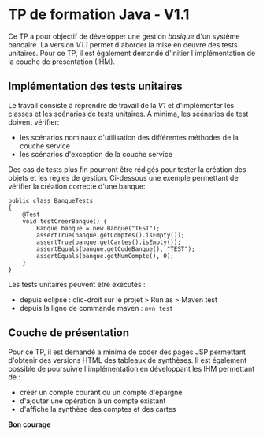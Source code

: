 # TP de formation Java - V1.1

Ce TP a pour objectif de développer une gestion *basique* d'un système bancaire. La version *V1.1* permet d'aborder la mise en oeuvre des 
tests unitaires. Pour ce TP, il est également demandé d'initier l'implémentation de la couche de présentation (IHM).

## Implémentation des tests unitaires

Le travail consiste à reprendre de travail de la *V1* et d'implémenter les classes et les scénarios de tests unitaires. A minima, les scénarios
de test doivent vérifier:

- les scénarios nominaux d'utilisation des différentes méthodes de la couche service
- les scénarios d'exception de la couche service

Des cas de tests plus fin pourront être rédigés pour tester la création des objets et les règles de gestion. Ci-dessous une exemple permettant 
de vérifier la création correcte d'une banque:

```
public class BanqueTests
{
    @Test
    void testCreerBanque() {
        Banque banque = new Banque("TEST");
        assertTrue(banque.getComptes().isEmpty());
        assertTrue(banque.getCartes().isEmpty());
        assertEquals(banque.getCodeBanque(), "TEST");
        assertEquals(banque.getNumCompte(), 0);
    }
}
```

Les tests unitaires peuvent être exécutés :
- depuis eclipse : clic-droit sur le projet > Run as > Maven test
- depuis la ligne de commande maven : `mvn test`


## Couche de présentation

Pour ce TP, il est demandé a minima de coder des pages JSP permettant d'obtenir des versions HTML des tableaux de synthèses.
Il est également possible de poursuivre l'implémentation en développant les IHM permettant de :
 - créer un compte courant ou un compte d'épargne
 - d'ajouter une opération à un compte existant
 - d'affiche la synthèse des comptes et des cartes

**Bon courage**
